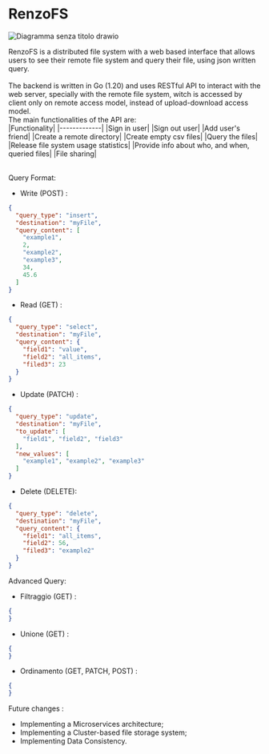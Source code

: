 # RenzoFS


![Diagramma senza titolo drawio](https://github.com/Elia-Renzoni/RenzoFS/assets/118525453/3cd2ba5c-f996-4379-98b5-5c254a446978)
<br>

RenzoFS is a distributed file system with a web based interface that allows users to see their remote file system and query their file, using json written query. <br>
<br>
The backend is written in Go (1.20) and uses RESTful API to interact with the web server, specially with the remote file system, witch is accessed by client only on remote access model, instead of upload-download access model. <br>
The main functionalities of the API are: <br>
|Functionality|
|-------------|
|Sign in user|
|Sign out user|
|Add user's friend|
|Create a remote directory|
|Create empty csv files|
|Query the files|
|Release file system usage statistics|
|Provide info about who, and when, queried files|
|File sharing|

<br>
Query Format: <br>

* Write (POST) : <br>
```json
{
  "query_type": "insert",
  "destination": "myFile",
  "query_content": [
    "example1",
    2,
    "example2",
    "example3",
    34,
    45.6
  ]
}
```

* Read (GET) : <br>
```json
{
  "query_type": "select",
  "destination": "myFile",
  "query_content": {
    "field1": "value",
    "field2": "all_items",
    "filed3": 23
  }
}
```
* Update (PATCH) : <br>
```json
{
  "query_type": "update",
  "destination": "myFile",
  "to_update": [
    "field1", "field2", "field3"
  ],
  "new_values": [
    "example1", "example2", "example3"
  ]
}
```
* Delete (DELETE): <br>
```json
{
  "query_type": "delete",
  "destination": "myFile",
  "query_content": {
    "field1": "all_items",
    "field2": 56,
    "filed3": "example2"
  }
}
```
Advanced Query: <br>
* Filtraggio (GET) : 
```json
{
}
```
* Unione (GET) : <br>
```json
{
}
```
* Ordinamento (GET, PATCH, POST) : <br>
```json
{
}
```

Future changes : <br>
* Implementing a Microservices architecture;
* Implementing a Cluster-based file storage system;
* Implementing Data Consistency.
